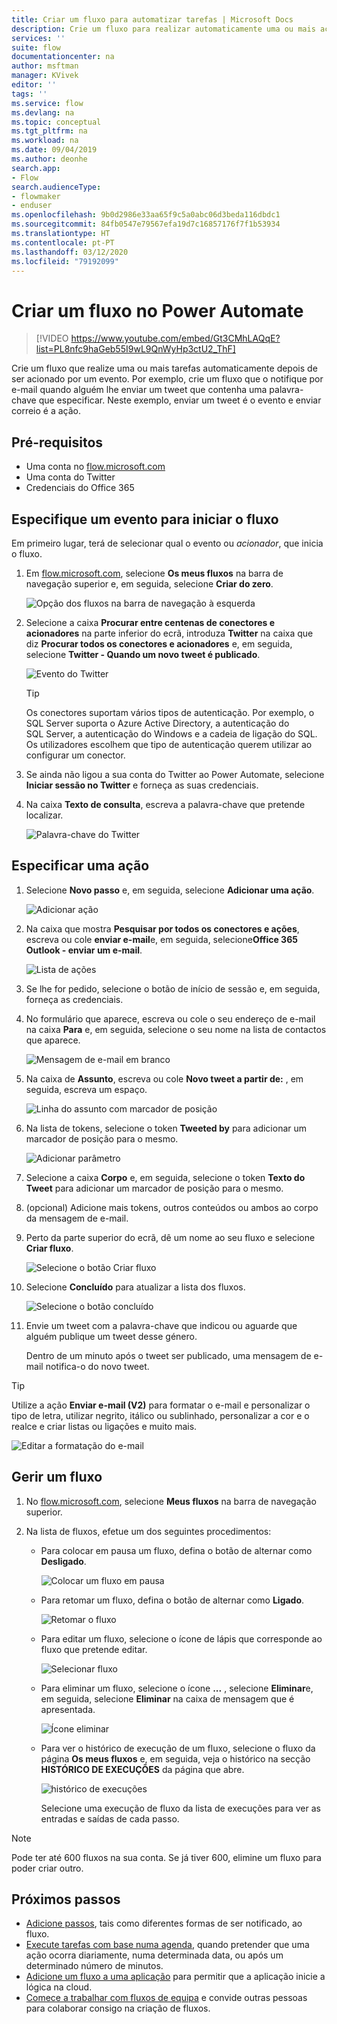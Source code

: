 ```yaml
---
title: Criar um fluxo para automatizar tarefas | Microsoft Docs
description: Crie um fluxo para realizar automaticamente uma ou mais ações, como o envio de correio, quando ocorrem eventos, tal como alguém adicionar uma linha a uma lista do SharePoint.
services: ''
suite: flow
documentationcenter: na
author: msftman
manager: KVivek
editor: ''
tags: ''
ms.service: flow
ms.devlang: na
ms.topic: conceptual
ms.tgt_pltfrm: na
ms.workload: na
ms.date: 09/04/2019
ms.author: deonhe
search.app:
- Flow
search.audienceType:
- flowmaker
- enduser
ms.openlocfilehash: 9b0d2986e33aa65f9c5a0abc06d3beda116dbdc1
ms.sourcegitcommit: 84fb0547e79567efa19d7c16857176f7f1b53934
ms.translationtype: HT
ms.contentlocale: pt-PT
ms.lasthandoff: 03/12/2020
ms.locfileid: "79192099"
---
```

# <a name="create-a-flow-in-power-automate"></a>Criar um fluxo no Power Automate


> [!VIDEO https://www.youtube.com/embed/Gt3CMhLAQqE?list=PL8nfc9haGeb55I9wL9QnWyHp3ctU2_ThF]

Crie um fluxo que realize uma ou mais tarefas automaticamente depois de ser acionado por um evento. Por exemplo, crie um fluxo que o notifique por e-mail quando alguém lhe enviar um tweet que contenha uma palavra-chave que especificar. Neste exemplo, enviar um tweet é o evento e enviar correio é a ação.

## <a name="prerequisites"></a>Pré-requisitos

* Uma conta no [flow.microsoft.com](https://flow.microsoft.com)
* Uma conta do Twitter
* Credenciais do Office 365

## <a name="specify-an-event-to-start-the-flow"></a>Especifique um evento para iniciar o fluxo

Em primeiro lugar, terá de selecionar qual o evento ou *acionador*, que inicia o fluxo.

1. Em [flow.microsoft.com](https://flow.microsoft.com), selecione **Os meus fluxos** na barra de navegação superior e, em seguida, selecione **Criar do zero**.

    ![Opção dos fluxos na barra de navegação à esquerda](./media/get-started-logic-flow/create-logic-flow.png)
1. Selecione a caixa **Procurar entre centenas de conectores e acionadores** na parte inferior do ecrã, introduza **Twitter** na caixa que diz **Procurar todos os conectores e acionadores** e, em seguida, selecione **Twitter - Quando um novo tweet é publicado**.

    ![Evento do Twitter](./media/get-started-logic-flow/twitter-search.png)

   >[!TIP]
   >Os conectores suportam vários tipos de autenticação. Por exemplo, o SQL Server suporta o Azure Active Directory, a autenticação do SQL Server, a autenticação do Windows e a cadeia de ligação do SQL. Os utilizadores escolhem que tipo de autenticação querem utilizar ao configurar um conector.

1. Se ainda não ligou a sua conta do Twitter ao Power Automate, selecione **Iniciar sessão no Twitter** e forneça as suas credenciais.

1. Na caixa **Texto de consulta**, escreva a palavra-chave que pretende localizar.

    ![Palavra-chave do Twitter](./media/get-started-logic-flow/twitter-keyword.png)

## <a name="specify-an-action"></a>Especificar uma ação

1. Selecione **Novo passo** e, em seguida, selecione **Adicionar uma ação**.

    ![Adicionar ação](./media/get-started-logic-flow/add-action-icon.png)

1. Na caixa que mostra **Pesquisar por todos os conectores e ações**, escreva ou cole **enviar e-mail**e, em seguida, selecione**Office 365 Outlook - enviar um e-mail**.

    ![Lista de ações](./media/get-started-logic-flow/send-email.png)

1. Se lhe for pedido, selecione o botão de início de sessão e, em seguida, forneça as credenciais.

1. No formulário que aparece, escreva ou cole o seu endereço de e-mail na caixa **Para** e, em seguida, selecione o seu nome na lista de contactos que aparece.

    ![Mensagem de e-mail em branco](./media/get-started-logic-flow/blank-email.png)
1. Na caixa de **Assunto**, escreva ou cole **Novo tweet a partir de:** , em seguida, escreva um espaço.

    ![Linha do assunto com marcador de posição](./media/get-started-logic-flow/message-token.png)
1. Na lista de tokens, selecione o token **Tweeted by** para adicionar um marcador de posição para o mesmo.

    ![Adicionar parâmetro](./media/get-started-logic-flow/add-parameter.png)
1. Selecione a caixa **Corpo** e, em seguida, selecione o token **Texto do Tweet** para adicionar um marcador de posição para o mesmo.
1. (opcional) Adicione mais tokens, outros conteúdos ou ambos ao corpo da mensagem de e-mail.
1. Perto da parte superior do ecrã, dê um nome ao seu fluxo e selecione **Criar fluxo**.

    ![Selecione o botão Criar fluxo](./media/get-started-logic-flow/create-button.png)
1. Selecione **Concluído** para atualizar a lista dos fluxos.

     ![Selecione o botão concluído](./media/get-started-logic-flow/done-button.png)
1. Envie um tweet com a palavra-chave que indicou ou aguarde que alguém publique um tweet desse género.

     Dentro de um minuto após o tweet ser publicado, uma mensagem de e-mail notifica-o do novo tweet.

> [!TIP]
> Utilize a ação **Enviar e-mail (V2)** para formatar o e-mail e personalizar o tipo de letra, utilizar negrito, itálico ou sublinhado, personalizar a cor e o realce e criar listas ou ligações e muito mais.

![Editar a formatação do e-mail](media/get-started-logic-flow/email-rich-text.png)

## <a name="manage-a-flow"></a>Gerir um fluxo

1. No [flow.microsoft.com](https://flow.microsoft.com), selecione **Meus fluxos** na barra de navegação superior.
1. Na lista de fluxos, efetue um dos seguintes procedimentos:

   * Para colocar em pausa um fluxo, defina o botão de alternar como **Desligado**.

       ![Colocar um fluxo em pausa](./media/get-started-logic-flow/pause-flow.png)
   * Para retomar um fluxo, defina o botão de alternar como **Ligado**.

       ![Retomar o fluxo](./media/get-started-logic-flow/resume-flow.png)
   * Para editar um fluxo, selecione o ícone de lápis que corresponde ao fluxo que pretende editar.

       ![Selecionar fluxo](./media/get-started-logic-flow/select-flow.png)
   * Para eliminar um fluxo, selecione o ícone **...** , selecione **Eliminar**e, em seguida, selecione **Eliminar** na caixa de mensagem que é apresentada.

       ![Ícone eliminar](./media/get-started-logic-flow/delete-icon.png)
   * Para ver o histórico de execução de um fluxo, selecione o fluxo da página **Os meus fluxos** e, em seguida, veja o histórico na secção **HISTÓRICO DE EXECUÇÕES** da página que abre.

       ![histórico de execuções](./media/get-started-logic-flow/run-history.png)

     Selecione uma execução de fluxo da lista de execuções para ver as entradas e saídas de cada passo.

> [!NOTE]
> Pode ter até 600 fluxos na sua conta. Se já tiver 600, elimine um fluxo para poder criar outro.
>
>

## <a name="next-steps"></a>Próximos passos

* [Adicione passos](multi-step-logic-flow.md), tais como diferentes formas de ser notificado, ao fluxo.
* [Execute tarefas com base numa agenda](run-scheduled-tasks.md), quando pretender que uma ação ocorra diariamente, numa determinada data, ou após um determinado número de minutos.
* [Adicione um fluxo a uma aplicação](https://powerapps.microsoft.com/tutorials/using-logic-flows/) para permitir que a aplicação inicie a lógica na cloud.
* [Comece a trabalhar com fluxos de equipa](create-team-flows.md) e convide outras pessoas para colaborar consigo na criação de fluxos.
